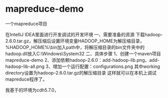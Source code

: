 # mapreduce-demo
一个mapreduce项目

在IntelliJ IDEA里面进行开发调试的开发环境
一、需要准备的资源
下载hadoop-2.6.0.tar.gz，解压缩后设置环境变量HADOOP_HOME为解压缩目录，
%HADOOP_HOME%\bin加入path中，将解压缩目录的bin文件夹中的hadoop.dll放入C:\Windows\System32
二、具体步骤
1、创建一个maven项目mapreduce-demo
2、添加依赖hadoop-2.6.0：add-hadoop-lib.png、add-hadoop-lib-all.png
3、增加一个运行配置：configurations.png
    其中working directory设置为hadoop-2.6.0.tar.gz的解压缩目录
这样就可以在本机上调试mapreduce程序了。

我基于的环境为cdh5.7.0，

